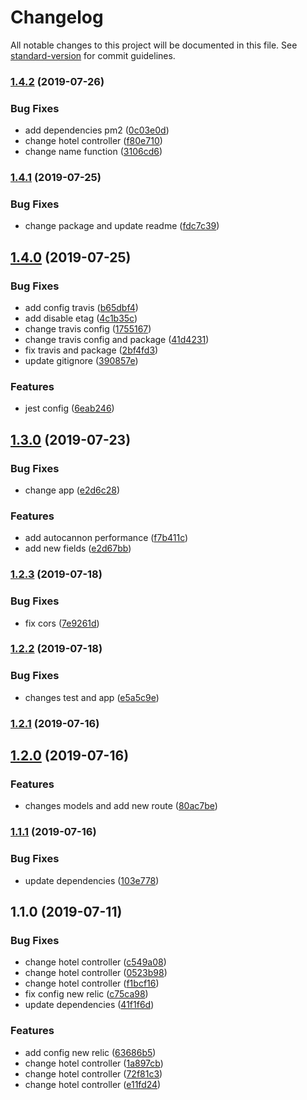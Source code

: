 # Changelog

All notable changes to this project will be documented in this file. See [standard-version](https://github.com/conventional-changelog/standard-version) for commit guidelines.

### [1.4.2](https://github.com/Beor18/alm-api-backend/compare/v1.4.1...v1.4.2) (2019-07-26)


### Bug Fixes

* add dependencies pm2 ([0c03e0d](https://github.com/Beor18/alm-api-backend/commit/0c03e0d))
* change hotel controller ([f80e710](https://github.com/Beor18/alm-api-backend/commit/f80e710))
* change name function ([3106cd6](https://github.com/Beor18/alm-api-backend/commit/3106cd6))



### [1.4.1](https://github.com/Beor18/alm-api-backend/compare/v1.4.0...v1.4.1) (2019-07-25)


### Bug Fixes

* change package and update readme ([fdc7c39](https://github.com/Beor18/alm-api-backend/commit/fdc7c39))



## [1.4.0](https://github.com/Beor18/alm-api-backend/compare/v1.3.0...v1.4.0) (2019-07-25)


### Bug Fixes

* add config travis ([b65dbf4](https://github.com/Beor18/alm-api-backend/commit/b65dbf4))
* add disable etag ([4c1b35c](https://github.com/Beor18/alm-api-backend/commit/4c1b35c))
* change travis config ([1755167](https://github.com/Beor18/alm-api-backend/commit/1755167))
* change travis config and package ([41d4231](https://github.com/Beor18/alm-api-backend/commit/41d4231))
* fix travis and package ([2bf4fd3](https://github.com/Beor18/alm-api-backend/commit/2bf4fd3))
* update gitignore ([390857e](https://github.com/Beor18/alm-api-backend/commit/390857e))


### Features

* jest config ([6eab246](https://github.com/Beor18/alm-api-backend/commit/6eab246))



## [1.3.0](https://github.com/Beor18/alm-api-backend/compare/v1.2.3...v1.3.0) (2019-07-23)


### Bug Fixes

* change app ([e2d6c28](https://github.com/Beor18/alm-api-backend/commit/e2d6c28))


### Features

* add autocannon performance ([f7b411c](https://github.com/Beor18/alm-api-backend/commit/f7b411c))
* add new fields ([e2d67bb](https://github.com/Beor18/alm-api-backend/commit/e2d67bb))



### [1.2.3](https://github.com/Beor18/alm-api-backend/compare/v1.2.2...v1.2.3) (2019-07-18)


### Bug Fixes

* fix cors ([7e9261d](https://github.com/Beor18/alm-api-backend/commit/7e9261d))



### [1.2.2](https://github.com/Beor18/alm-api-backend/compare/v1.2.0...v1.2.2) (2019-07-18)


### Bug Fixes

* changes test and app ([e5a5c9e](https://github.com/Beor18/alm-api-backend/commit/e5a5c9e))



### [1.2.1](https://github.com/Beor18/alm-api-backend/compare/v1.2.0...v1.2.1) (2019-07-16)



## [1.2.0](https://github.com/Beor18/alm-api-backend/compare/v1.1.1...v1.2.0) (2019-07-16)


### Features

* changes models and add new route ([80ac7be](https://github.com/Beor18/alm-api-backend/commit/80ac7be))



### [1.1.1](https://github.com/Beor18/alm-api-backend/compare/v1.1.0...v1.1.1) (2019-07-16)


### Bug Fixes

* update dependencies ([103e778](https://github.com/Beor18/alm-api-backend/commit/103e778))



## 1.1.0 (2019-07-11)


### Bug Fixes

* change hotel controller ([c549a08](https://github.com/Beor18/alm-api-backend/commit/c549a08))
* change hotel controller ([0523b98](https://github.com/Beor18/alm-api-backend/commit/0523b98))
* change hotel controller ([f1bcf16](https://github.com/Beor18/alm-api-backend/commit/f1bcf16))
* fix config new relic ([c75ca98](https://github.com/Beor18/alm-api-backend/commit/c75ca98))
* update dependencies ([41f1f6d](https://github.com/Beor18/alm-api-backend/commit/41f1f6d))


### Features

* add config new relic ([63686b5](https://github.com/Beor18/alm-api-backend/commit/63686b5))
* change hotel controller ([1a897cb](https://github.com/Beor18/alm-api-backend/commit/1a897cb))
* change hotel controller ([72f81c3](https://github.com/Beor18/alm-api-backend/commit/72f81c3))
* change hotel controller ([e11fd24](https://github.com/Beor18/alm-api-backend/commit/e11fd24))

